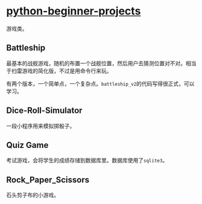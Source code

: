 # [python-beginner-projects](https://github.com/Mrinank-Bhowmick/python-beginner-projects)

游戏类。


## Battleship

最基本的战舰游戏，随机的布置一个战舰位置，然后用户去猜测位置对不对。相当于扫雷游戏的简化版，不过是用命令行来玩。

有两个版本，一个简单点，一个复杂点。`battleship_v2`的代码写得很正式，可以学习。


## Dice-Roll-Simulator

一段小程序用来模拟掷骰子。


## Quiz Game

考试游戏，会将学生的成绩存储到数据库里。数据库使用了`sqlite3`。


## Rock_Paper_Scissors

石头剪子布的小游戏。